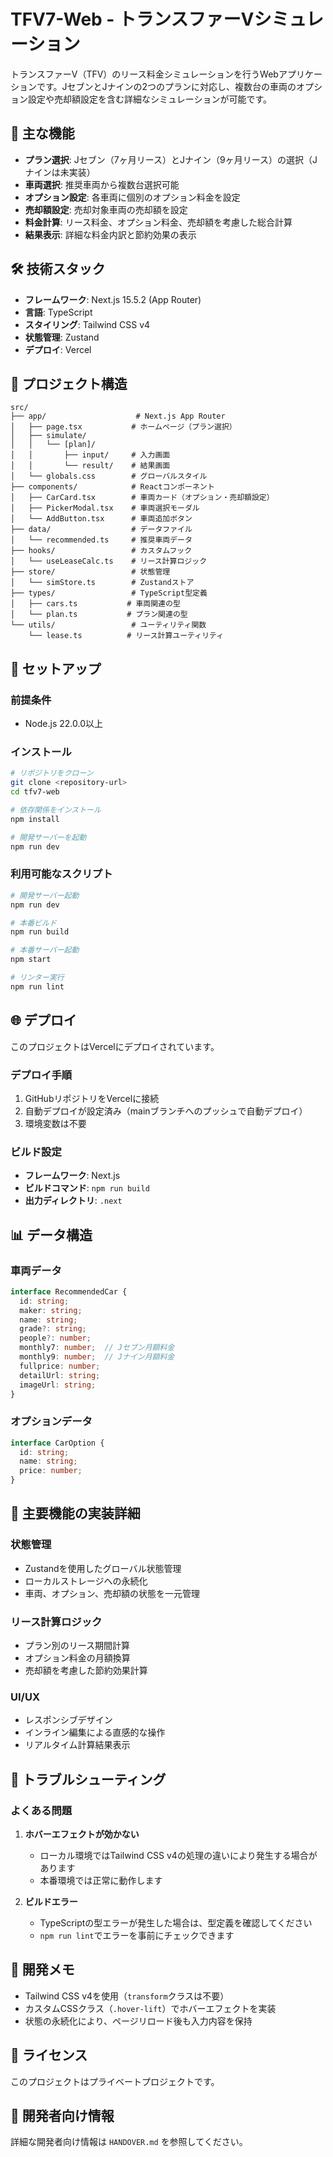 # TFV7-Web - トランスファーVシミュレーション

トランスファーV（TFV）のリース料金シミュレーションを行うWebアプリケーションです。JセブンとJナインの2つのプランに対応し、複数台の車両のオプション設定や売却額設定を含む詳細なシミュレーションが可能です。

## 🚗 主な機能

- **プラン選択**: Jセブン（7ヶ月リース）とJナイン（9ヶ月リース）の選択（Jナインは未実装）
- **車両選択**: 推奨車両から複数台選択可能
- **オプション設定**: 各車両に個別のオプション料金を設定
- **売却額設定**: 売却対象車両の売却額を設定
- **料金計算**: リース料金、オプション料金、売却額を考慮した総合計算
- **結果表示**: 詳細な料金内訳と節約効果の表示

## 🛠 技術スタック

- **フレームワーク**: Next.js 15.5.2 (App Router)
- **言語**: TypeScript
- **スタイリング**: Tailwind CSS v4
- **状態管理**: Zustand
- **デプロイ**: Vercel

## 📁 プロジェクト構造

```
src/
├── app/                    # Next.js App Router
│   ├── page.tsx           # ホームページ（プラン選択）
│   ├── simulate/
│   │   └── [plan]/
│   │       ├── input/     # 入力画面
│   │       └── result/    # 結果画面
│   └── globals.css        # グローバルスタイル
├── components/            # Reactコンポーネント
│   ├── CarCard.tsx        # 車両カード（オプション・売却額設定）
│   ├── PickerModal.tsx    # 車両選択モーダル
│   └── AddButton.tsx      # 車両追加ボタン
├── data/                  # データファイル
│   └── recommended.ts     # 推奨車両データ
├── hooks/                 # カスタムフック
│   └── useLeaseCalc.ts    # リース計算ロジック
├── store/                 # 状態管理
│   └── simStore.ts        # Zustandストア
├── types/                 # TypeScript型定義
│   ├── cars.ts           # 車両関連の型
│   └── plan.ts           # プラン関連の型
└── utils/                 # ユーティリティ関数
    └── lease.ts          # リース計算ユーティリティ
```

## 🚀 セットアップ

### 前提条件

- Node.js 22.0.0以上

### インストール

```bash
# リポジトリをクローン
git clone <repository-url>
cd tfv7-web

# 依存関係をインストール
npm install

# 開発サーバーを起動
npm run dev
```

### 利用可能なスクリプト

```bash
# 開発サーバー起動
npm run dev

# 本番ビルド
npm run build

# 本番サーバー起動
npm start

# リンター実行
npm run lint
```

## 🌐 デプロイ

このプロジェクトはVercelにデプロイされています。

### デプロイ手順

1. GitHubリポジトリをVercelに接続
2. 自動デプロイが設定済み（mainブランチへのプッシュで自動デプロイ）
3. 環境変数は不要

### ビルド設定

- **フレームワーク**: Next.js
- **ビルドコマンド**: `npm run build`
- **出力ディレクトリ**: `.next`

## 📊 データ構造

### 車両データ
```typescript
interface RecommendedCar {
  id: string;
  maker: string;
  name: string;
  grade?: string;
  people?: number;
  monthly7: number;  // Jセブン月額料金
  monthly9: number;  // Jナイン月額料金
  fullprice: number;
  detailUrl: string;
  imageUrl: string;
}
```

### オプションデータ
```typescript
interface CarOption {
  id: string;
  name: string;
  price: number;
}
```

## 🔧 主要機能の実装詳細

### 状態管理
- Zustandを使用したグローバル状態管理
- ローカルストレージへの永続化
- 車両、オプション、売却額の状態を一元管理

### リース計算ロジック
- プラン別のリース期間計算
- オプション料金の月額換算
- 売却額を考慮した節約効果計算

### UI/UX
- レスポンシブデザイン
- インライン編集による直感的な操作
- リアルタイム計算結果表示

## 🐛 トラブルシューティング

### よくある問題

1. **ホバーエフェクトが効かない**
   - ローカル環境ではTailwind CSS v4の処理の違いにより発生する場合があります
   - 本番環境では正常に動作します

2. **ビルドエラー**
   - TypeScriptの型エラーが発生した場合は、型定義を確認してください
   - `npm run lint`でエラーを事前にチェックできます

## 📝 開発メモ

- Tailwind CSS v4を使用（`transform`クラスは不要）
- カスタムCSSクラス（`.hover-lift`）でホバーエフェクトを実装
- 状態の永続化により、ページリロード後も入力内容を保持

## 📄 ライセンス

このプロジェクトはプライベートプロジェクトです。

## 👥 開発者向け情報

詳細な開発者向け情報は `HANDOVER.md` を参照してください。